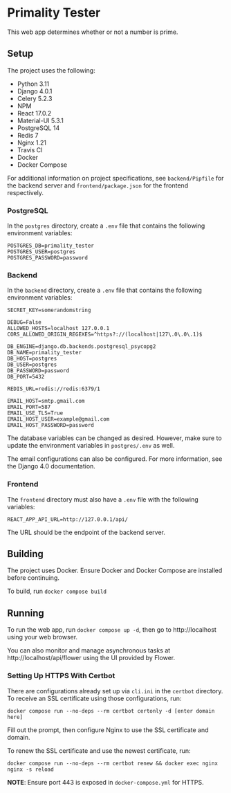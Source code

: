 # Primality Tester
This web app determines whether or not a number is prime. 


## Setup
The project uses the following:
- Python 3.11
- Django 4.0.1
- Celery 5.2.3
- NPM
- React 17.0.2
- Material-UI 5.3.1
- PostgreSQL 14
- Redis 7
- Nginx 1.21
- Travis CI
- Docker
- Docker Compose

For additional information on project specifications, see 
```backend/Pipfile``` for the backend server and 
```frontend/package.json``` for the frontend respectively.


### PostgreSQL
In the ```postgres``` directory, create a ```.env``` file 
that contains the following environment variables:

```
POSTGRES_DB=primality_tester
POSTGRES_USER=postgres
POSTGRES_PASSWORD=password
```


### Backend
In the ```backend``` directory, create a ```.env``` file 
that contains the following environment variables:

```
SECRET_KEY=somerandomstring

DEBUG=False
ALLOWED_HOSTS=localhost 127.0.0.1
CORS_ALLOWED_ORIGIN_REGEXES=^https?://(localhost|127\.0\.0\.1)$

DB_ENGINE=django.db.backends.postgresql_psycopg2
DB_NAME=primality_tester
DB_HOST=postgres
DB_USER=postgres
DB_PASSWORD=password
DB_PORT=5432

REDIS_URL=redis://redis:6379/1

EMAIL_HOST=smtp.gmail.com
EMAIL_PORT=587
EMAIL_USE_TLS=True
EMAIL_HOST_USER=example@gmail.com
EMAIL_HOST_PASSWORD=password
```

The database variables can be changed as desired. 
However, make sure to update the environment variables in 
```postgres/.env``` as well.

The email configurations can also be configured. 
For more information, see the Django 4.0 documentation.


### Frontend
The ```frontend``` directory must also have a ```.env``` file 
with the following variables:
```
REACT_APP_API_URL=http://127.0.0.1/api/
```
The URL should be the endpoint of the backend server.


## Building
The project uses Docker. Ensure Docker and Docker Compose are installed 
before continuing.

To build, run ```docker compose build```


## Running
To run the web app, run ```docker compose up -d```, then
go to http://localhost using your web browser.

You can also monitor and manage asynchronous tasks at 
http://localhost/api/flower using the UI provided by Flower.


### Setting Up HTTPS With Certbot
There are configurations already set up via `cli.ini` in the `certbot` directory.
To receive an SSL certificate using those configurations, run:
```
docker compose run --no-deps --rm certbot certonly -d [enter domain here]
```

Fill out the prompt, then configure Nginx to use the SSL certificate and domain.

To renew the SSL certificate and use the newest certificate, run:
```
docker compose run --no-deps --rm certbot renew && docker exec nginx nginx -s reload
```

**NOTE**: Ensure port 443 is exposed in `docker-compose.yml` for HTTPS.
